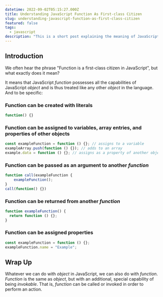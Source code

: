 ```yaml
---
datetime: 2022-09-02T05:15:27.000Z
title: Understanding JavaScript Function As First-class Citizen
slug: understanding-javascript-function-as-first-class-citizen
featured: false
tags:
  - javascript
description: "This is a short post explaining the meaning of JavaScript function as a first-class citizen."
---
```


## Introduction

We often hear the phrase "Function is a first-class citizen in JavaScript", but what exactly does it mean?

It means that JavaScript _function_ possesses all the capabilities of JavaScript _object_ and is thus treated like any other _object_ in the language. And to be specific:

### Function can be created with literals

```js
function() {}
```

### Function can be assigned to variables, array entries, and properties of other objects

```js
const exampleFunction = function () {}; // assigns to a variable
exampleArray.push(function () {}); // adds to an array
example.data = function () {}; // assigns as a property of another object
```

### Function can be passed as an argument to another _function_

```js
function call(exampleFunction {
    exampleFunction();
}
call(function() {})
```

### Function can be returned from another _function_

```js
function exampleFunction() {
  return function () {};
}
```

### Function can be assigned properties

```js
const exampleFunction = function () {};
exampleFunction.name = "Example";
```

## Wrap Up

Whatever we can do with _object_ in JavaScript, we can also do with _function_. _Function_ is the same as _object_, but with an additional, special capability of being _invokable_. That is, _function_ can be called or invoked in order to perform an action.

